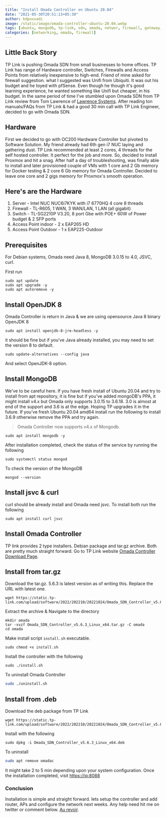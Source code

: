 ```yaml
---
title: "Install Omada Controller on Ubuntu 20.04"
date: "2021-05-30T20:51:13+05:30"
author: kdpuvvadi
image: /static/image/omada-controller-ubuntu-20.04.webp
tags: [ubuntu, mongodb, tp-link, sdn, omada, networ, firewall, gateway, vpn, proxmox]
categories: [networking, omada, firewall]
---
```


## Little Back Story

TP Link is pushing Omada SDN from small businesses to home offices. TP Link has range of Hardware controller, Switches, Firewalls and Access Points from relatively inexpensive to high-end. Friend of mine asked for firewall suggestion. what I suggested was Unifi from Ubiquiti. It was out his budget and he toyed with pfSense. Even though he though it's good learning experience, he wanted something like Unifi but cheaper, in his budget. In the same period of time I've stumbled upon Omada SDN from TP Link review from Tom Lawrence of [Lawrence Systems](https://www.youtube.com/user/TheTecknowledge/). After reading ton manuals/FAQs from TP Link & had a good 30 min call with TP Link Engineer, decided to go with Omada SDN.

## Hardware

First we decided to go with OC200 Hardware Controller but pivoted to Software Solution. My friend already had 6th gen i7 NUC laying and gathering dust. TP Link recommended at least 2 cores, 4 threads for the self hosted controller. It perfect for the job and more. So, decided to install Proxmox and hit a snag. After half a day of troubleshooting, was finally able to install and later provisioned couple of VMs with 1 core and 2 Gb memory for Docker testing & 2 core 6 Gb memory for Omada Controller. Decided to leave one core and 2 gigs memory for Proxmox's smooth operation.

## Here's are the Hardware

1. Server - Intel NUC NUC6i7KYK with i7 6770HQ 4 core 8 threads
2. Firewall - TL-R605, 1 WAN, 3 WAN/LAN, 1 LAN (all gigabit)
3. Switch - TL-SG2210P V3.20, 8 port Gbe with POE+ 60W of Power budget & 2 SFP ports
4. Access Point indoor - 2 x EAP265 HD
5. Access Point Outdoor - 1 x EAP225-Outdoor

## Prerequisites

For Debian systems, Omada need Java 8, MongoDB 3.0.15 to 4.0, JSVC, curl.

First run

```shell
sudo apt update
sudo apt upgrade -y
sudo apt autoremove -y
```

## Install OpenJDK 8

Omada Controller is return in Java & we are using opensource Java 8 binary OpenJDK 8

```shell
sudo apt install openjdk-8-jre-headless -y
```

it should be fine but if you've Java already installed, you may need to set the version 8 to default.

```shell
sudo update-alternatives --config java
```

And select OpenJDK-8 option.

## Install MongoDB

We've to be careful here. If you have fresh install of Ubuntu 20.04 and try to install from apt repository, it is fine but if you've added mongoDB's PPA, it might install v4.x but Omada only supports 3.0.15 to 3.6.18. 3.0 is almost at end of the support and 3.6 is at the edge. Hoping TP upgrades it in the future. If you've fresh Ubuntu 20.04 amd64 install run the following to install 3.6.9 otherwise remove the PPA and try again.

> Omada Controller now supports v4.x of Mongodb.

```shell
sudo apt install mongodb -y
```

After installation completed, check the status of the service by running the following

```shell
sudo systemctl status mongod
```

To check the version of the MongoDB

```shell
mongod --version
```

## Install jsvc & curl

curl should be already install and Omada need jsvc. To install both run the following

```shell
sudo apt install curl jsvc
```

## Install Omada Controller

TP link provides 2 type installers. Debian package and tar.gz archive. Both are pretty much straight forward. Go to TP Link website [Omada Controller Download Page](https://www.tp-link.com/en/support/download/omada-software-controller/).

## Install from tar.gz

Download the tar.gz. 5.6.3 is latest version as of writing this. Replace the URL with latest one.

```shell
wget https://static.tp-link.com/upload/software/2022/202210/20221024/Omada_SDN_Controller_v5.6.3_Linux_x64.tar.gz
```

Extract the archive & Navigate to the directory

```shell
mkdir omada
tar -xvzf Omada_SDN_Controller_v5.6.3_Linux_x64.tar.gz -C omada
cd omada
```

Make install script `install.sh` executable.

```shell
sudo chmod +x install.sh
```

Install the controller with the following

```shell
sudo ./install.sh
```

To uninstall Omada Controller

```bash
sudo ./uninstall.sh
```

## Install from .deb

Download the deb package from TP Link

```shell
wget https://static.tp-link.com/upload/software/2022/202210/20221024/Omada_SDN_Controller_v5.6.3_Linux_x64.deb
```

Install with the following

```shell
sudo dpkg -i Omada_SDN_Controller_v5.6.3_Linux_x64.deb
```

To uninstall

```bash
sudo apt remove omadac
```

It might take 2 to 5 min depending upon your system configuration. Once the installation completed, visit <https://ip:8088>

### Conclusion

Installation is simple and straight forward. lets setup the controller and add router, APs and configure the network next weeks. Any help need hit me on twitter or comment below. [Au revoir](#conclusion).
